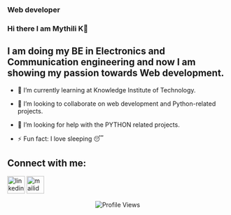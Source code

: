### Web developer
###  Hi there I am Mythili K👋
 
   ## I am doing my BE in Electronics and Communication engineering and now I am showing my passion towards Web development.

- 🌱 I’m currently learning at Knowledge Institute of Technology.

- 👯 I’m looking to collaborate on web development and Python-related projects.

- 🤔 I’m looking for help with the PYTHON related projects.

- ⚡ Fun fact: I love sleeping 😴



## Connect with me:
[<img src='https://cdn.jsdelivr.net/npm/simple-icons@3.0.1/icons/linkedin.svg' alt='linkedin' height='40'>](https://www.linkedin.com/in/mythili-kumar-0a1124193)
[<img src='https://tse3.mm.bing.net/th?id=OIP.7YMAqypGyOTe9oJgMq6WCgHaF7&pid=Api&P=0&w=192&h=154' alt = 'mailid' height='40'>](mailto:mythilikumar2002@gmail.com)

<p align="center"> <img src="https://komarev.com/ghpvc/?username=Mythili-2002&label=Views&color=red&style=plastic" alt="Profile Views" /> </p>



